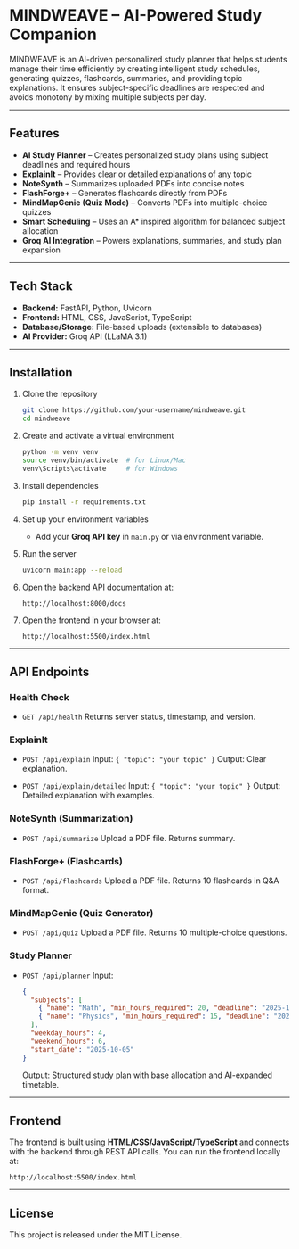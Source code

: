 # MINDWEAVE – AI-Powered Study Companion

MINDWEAVE is an AI-driven personalized study planner that helps students manage their time efficiently by creating intelligent study schedules, generating quizzes, flashcards, summaries, and providing topic explanations. It ensures subject-specific deadlines are respected and avoids monotony by mixing multiple subjects per day.

---

## Features

* **AI Study Planner** – Creates personalized study plans using subject deadlines and required hours
* **ExplainIt** – Provides clear or detailed explanations of any topic
* **NoteSynth** – Summarizes uploaded PDFs into concise notes
* **FlashForge+** – Generates flashcards directly from PDFs
* **MindMapGenie (Quiz Mode)** – Converts PDFs into multiple-choice quizzes
* **Smart Scheduling** – Uses an A* inspired algorithm for balanced subject allocation
* **Groq AI Integration** – Powers explanations, summaries, and study plan expansion

---

## Tech Stack

* **Backend:** FastAPI, Python, Uvicorn
* **Frontend:** HTML, CSS, JavaScript, TypeScript
* **Database/Storage:** File-based uploads (extensible to databases)
* **AI Provider:** Groq API (LLaMA 3.1)

---

## Installation

1. Clone the repository

   ```bash
   git clone https://github.com/your-username/mindweave.git
   cd mindweave
   ```

2. Create and activate a virtual environment

   ```bash
   python -m venv venv
   source venv/bin/activate  # for Linux/Mac
   venv\Scripts\activate     # for Windows
   ```

3. Install dependencies

   ```bash
   pip install -r requirements.txt
   ```

4. Set up your environment variables

   * Add your **Groq API key** in `main.py` or via environment variable.

5. Run the server

   ```bash
   uvicorn main:app --reload
   ```

6. Open the backend API documentation at:

   ```
   http://localhost:8000/docs
   ```

7. Open the frontend in your browser at:

   ```
   http://localhost:5500/index.html
   ```

---

## API Endpoints

### Health Check

* `GET /api/health`
  Returns server status, timestamp, and version.

### ExplainIt

* `POST /api/explain`
  Input: `{ "topic": "your topic" }`
  Output: Clear explanation.

* `POST /api/explain/detailed`
  Input: `{ "topic": "your topic" }`
  Output: Detailed explanation with examples.

### NoteSynth (Summarization)

* `POST /api/summarize`
  Upload a PDF file. Returns summary.

### FlashForge+ (Flashcards)

* `POST /api/flashcards`
  Upload a PDF file. Returns 10 flashcards in Q&A format.

### MindMapGenie (Quiz Generator)

* `POST /api/quiz`
  Upload a PDF file. Returns 10 multiple-choice questions.

### Study Planner

* `POST /api/planner`
  Input:

  ```json
  {
    "subjects": [
      { "name": "Math", "min_hours_required": 20, "deadline": "2025-10-20" },
      { "name": "Physics", "min_hours_required": 15, "deadline": "2025-10-18" }
    ],
    "weekday_hours": 4,
    "weekend_hours": 6,
    "start_date": "2025-10-05"
  }
  ```

  Output: Structured study plan with base allocation and AI-expanded timetable.

---

## Frontend

The frontend is built using **HTML/CSS/JavaScript/TypeScript** and connects with the backend through REST API calls.
You can run the frontend locally at:

```
http://localhost:5500/index.html
```

---

## License

This project is released under the MIT License.
